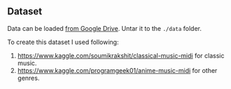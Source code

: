 ## Dataset

Data can be loaded [from Google Drive](https://drive.google.com/file/d/1qCCsXel_YdtJorfCqk3tztVHQ-jxSXKT/view?usp=sharing). Untar it to the `./data` folder. 

To create this dataset I used following:

1. https://www.kaggle.com/soumikrakshit/classical-music-midi for classic music.
2. https://www.kaggle.com/programgeek01/anime-music-midi for other genres.
